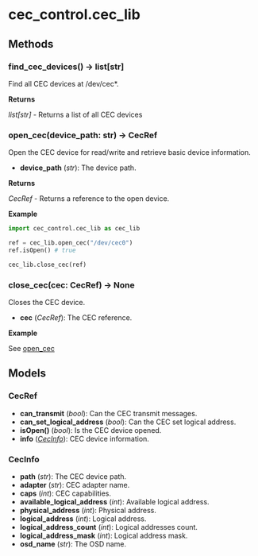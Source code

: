 # cec_control.cec_lib

## Methods

### find_cec_devices() -> list[str]

Find all CEC devices at /dev/cec*.

**Returns**

*list[str]* - Returns a list of all CEC devices

### open_cec(device_path: str) -> CecRef

Open the CEC device for read/write and retrieve basic device information.

- **device_path** (*str*): The device path.

**Returns**

*CecRef* - Returns a reference to the open device.

**Example**

```python
import cec_control.cec_lib as cec_lib

ref = cec_lib.open_cec("/dev/cec0")
ref.isOpen() # true

cec_lib.close_cec(ref)
```

### close_cec(cec: CecRef) -> None

Closes the CEC device.

- **cec** (*CecRef*): The CEC reference.

**Example**

See [open_cec](#open_cecdevice_path-str---cecref)

## Models

### CecRef

- **can_transmit** (*bool*): Can the CEC transmit messages.
- **can_set_logical_address** (*bool*): Can the CEC set logical address.
- **isOpen()** (*bool*): Is the CEC device opened.
- **info** (*[CecInfo](#cecinfo)*): CEC device information.

### CecInfo

- **path** (*str*): The CEC device path.
- **adapter** (*str*): CEC adapter name.
- **caps** (*int*): CEC capabilities.
- **available_logical_address** (*int*): Available logical address.
- **physical_address** (*int*): Physical address.
- **logical_address** (*int*): Logical address.
- **logical_address_count** (*int*): Logical addresses count.
- **logical_address_mask** (*int*): Logical address mask.
- **osd_name** (*str*): The OSD name.

